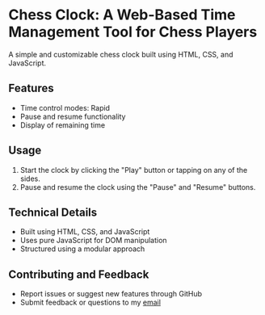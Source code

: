 # Chess Clock: A Web-Based Time Management Tool for Chess Players

A simple and customizable chess clock built using HTML, CSS, and JavaScript.

## Features

- Time control modes: Rapid
- Pause and resume functionality
- Display of remaining time
<!-- - Alert system for time expiration -->

## Usage

1. Start the clock by clicking the "Play" button or tapping on any of the sides.
2. Pause and resume the clock using the "Pause" and "Resume" buttons.

## Technical Details

- Built using HTML, CSS, and JavaScript
- Uses pure JavaScript for DOM manipulation
- Structured using a modular approach

## Contributing and Feedback

- Report issues or suggest new features through GitHub
- Submit feedback or questions to my [email](mailto:himangshuatwork@gmail.com)
